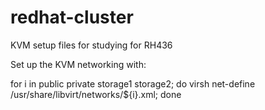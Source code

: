 # redhat-cluster
KVM setup files for studying for RH436



Set up the KVM networking with:

for i in public private storage1 storage2; do virsh  net-define /usr/share/libvirt/networks/${i}.xml; done


